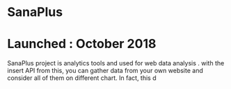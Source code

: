 # SanaPlus
# Launched : October 2018
SanaPlus project is analytics tools and used for web data analysis  . with the insert API from this, you can gather data from your own website and consider all of them on different chart. In fact, this d
